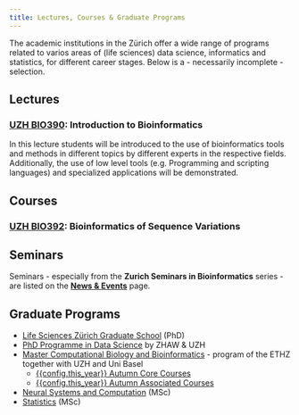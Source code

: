 ```yaml
---
title: Lectures, Courses & Graduate Programs
---
```


The academic institutions in the Zürich offer a wide range of programs related
to varios areas of (life sciences) data science, informatics and statistics, for
different career stages. Below is a - necessarily incomplete - selection.

## Lectures

### [UZH BIO390](/courses/UZH-BIO390/): Introduction to Bioinformatics 

In this lecture students will be introduced to the use of bioinformatics tools and methods in different topics by different experts in the respective fields. Additionally, the use of low level tools (e.g. Programming and scripting languages) and specialized applications will be demonstrated. 

## Courses

### [UZH BIO392](/courses/UZH-BIO392/): Bioinformatics of Sequence Variations

## Seminars

Seminars - especially from the **Zurich Seminars in Bioinformatics** series - are listed on the [**News & Events**](/news/) page.  

## Graduate Programs

* [Life Sciences Zürich Graduate School](https://www.lifescience-graduateschool.uzh.ch/en.html) (PhD)
* [PhD Programme in Data Science](https://phd-data-science.ch) by ZHAW & UZH
* [Master Computational Biology and Bioinformatics](https://ethz.ch/en/studies/master/degree-programmes/engineering-sciences/computational-biology-and-bioinformatics.html) - program of the ETHZ together
with UZH and Uni Basel
    - [{{config.this_year}} Autumn Core Courses](http://vorlesungsverzeichnis.ethz.ch/Vorlesungsverzeichnis/sucheLehrangebot.view?lang=de&search=on&semkez={{config.this_year}}W&studiengangTyp=&deptId=&studiengangAbschnittId=99694&bereichAbschnittId=100321&unterbereichAbschnittId=&lerneinheitstitel=&lerneinheitscode=&famname=&rufname=&wahlinfo=&lehrsprache=&periodizitaet=&katalogdaten=&_strukturAus=on&search=Suchen)
    - [{{config.this_year}} Autumn Associated Courses](http://vorlesungsverzeichnis.ethz.ch/Vorlesungsverzeichnis/sucheLehrangebot.view?lang=de&search=on&semkez={{config.this_year}}W&studiengangTyp=&deptId=&studiengangAbschnittId=99694&bereichAbschnittId=100323&unterbereichAbschnittId=&lerneinheitstitel=&lerneinheitscode=&famname=&rufname=&wahlinfo=&lehrsprache=&periodizitaet=&katalogdaten=&_strukturAus=on&search=Suchen)
* [Neural Systems and Computation](https://www.nsc.uzh.ch/en.html) (MSc)
* [Statistics](https://stat.ethz.ch/teaching/master) (MSc)

